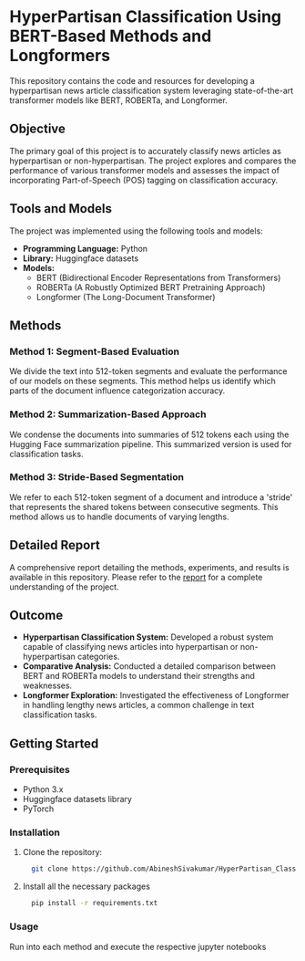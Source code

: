 # HyperPartisan Classification Using BERT-Based Methods and Longformers

This repository contains the code and resources for developing a hyperpartisan news article classification system leveraging state-of-the-art transformer models like BERT, ROBERTa, and Longformer.

## Objective

The primary goal of this project is to accurately classify news articles as hyperpartisan or non-hyperpartisan. The project explores and compares the performance of various transformer models and assesses the impact of incorporating Part-of-Speech (POS) tagging on classification accuracy.

## Tools and Models

The project was implemented using the following tools and models:

- **Programming Language:** Python
- **Library:** Huggingface datasets
- **Models:**
  - BERT (Bidirectional Encoder Representations from Transformers)
  - ROBERTa (A Robustly Optimized BERT Pretraining Approach)
  - Longformer (The Long-Document Transformer)

## Methods

### Method 1: Segment-Based Evaluation
We divide the text into 512-token segments and evaluate the performance of our models on these segments. This method helps us identify which parts of the document influence categorization accuracy.

### Method 2: Summarization-Based Approach
We condense the documents into summaries of 512 tokens each using the Hugging Face summarization pipeline. This summarized version is used for classification tasks.

### Method 3: Stride-Based Segmentation
We refer to each 512-token segment of a document and introduce a 'stride' that represents the shared tokens between consecutive segments. This method allows us to handle documents of varying lengths.

## Detailed Report
A comprehensive report detailing the methods, experiments, and results is available in this repository. Please refer to the [report](./Hyperpartisan-Classification-report.pdf) for a complete understanding of the project.



## Outcome

- **Hyperpartisan Classification System:** Developed a robust system capable of classifying news articles into hyperpartisan or non-hyperpartisan categories.
- **Comparative Analysis:** Conducted a detailed comparison between BERT and ROBERTa models to understand their strengths and weaknesses.
- **Longformer Exploration:** Investigated the effectiveness of Longformer in handling lengthy news articles, a common challenge in text classification tasks.

## Getting Started

### Prerequisites

- Python 3.x
- Huggingface datasets library
- PyTorch

### Installation

1. Clone the repository:
   ```bash
     git clone https://github.com/AbineshSivakumar/HyperPartisan_Classification_Using_BERT
   ```
2. Install all the necessary packages
   ```bash
     pip install -r requirements.txt
   ```

### Usage

Run into each method and execute the respective jupyter notebooks

